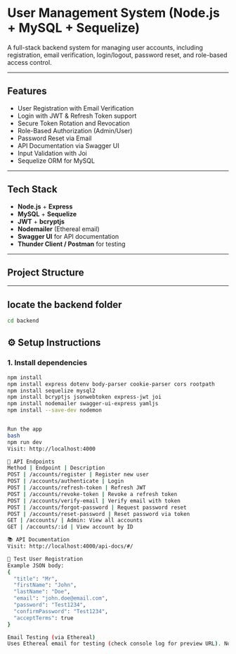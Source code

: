 # User Management System (Node.js + MySQL + Sequelize)

A full-stack backend system for managing user accounts, including registration, email verification, login/logout, password reset, and role-based access control.

---

##  Features

-  User Registration with Email Verification
-  Login with JWT & Refresh Token support
-  Secure Token Rotation and Revocation
-  Role-Based Authorization (Admin/User)
-  Password Reset via Email
-  API Documentation via Swagger UI
-  Input Validation with Joi
-  Sequelize ORM for MySQL

---

##  Tech Stack

- **Node.js** + **Express**
- **MySQL** + **Sequelize**
- **JWT** + **bcryptjs**
- **Nodemailer** (Ethereal email)
- **Swagger UI** for API documentation
- **Thunder Client / Postman** for testing

---

##  Project Structure


---

## locate the backend folder
```bash
cd backend
```

## ⚙️ Setup Instructions

### 1. Install dependencies

```bash
npm install
npm install express dotenv body-parser cookie-parser cors rootpath
npm install sequelize mysql2
npm install bcryptjs jsonwebtoken express-jwt joi
npm install nodemailer swagger-ui-express yamljs
npm install --save-dev nodemon


Run the app
bash
npm run dev
Visit: http://localhost:4000

🔑 API Endpoints
Method | Endpoint | Description
POST | /accounts/register | Register new user
POST | /accounts/authenticate | Login
POST | /accounts/refresh-token | Refresh JWT
POST | /accounts/revoke-token | Revoke a refresh token
POST | /accounts/verify-email | Verify email with token
POST | /accounts/forgot-password | Request password reset
POST | /accounts/reset-password | Reset password via token
GET | /accounts/ | Admin: View all accounts
GET | /accounts/:id | View account by ID

📚 API Documentation
Visit: http://localhost:4000/api-docs/#/

🧪 Test User Registration
Example JSON body:
{
  "title": "Mr",
  "firstName": "John",
  "lastName": "Doe",
  "email": "john.doe@email.com",
  "password": "Test1234",
  "confirmPassword": "Test1234",
  "acceptTerms": true
}

Email Testing (via Ethereal)
Uses Ethereal email for testing (check console log for preview URL). No real emails are sent.

